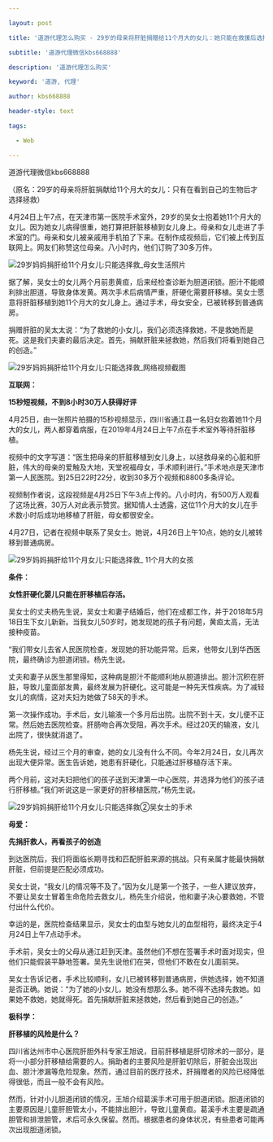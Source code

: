 ---
layout: post
title: '道游代理怎么购买 - 29岁的母亲将肝脏捐赠给11个月大的女儿：她只能在救援后选择看化妆品。'
subtitle: '道游代理微信kbs668888'
description: '道游代理怎么购买'
keyword: '道游, 代理'
author: kbs668888
header-style: text
tags:
  - Web
---
道游代理微信kbs668888

（原名：29岁的母亲将肝脏捐献给11个月大的女儿：只有在看到自己的生物后才选择拯救）

4月24日上午7点，在天津市第一医院手术室外，29岁的吴女士抱着她11个月大的女儿。因为她女儿病得很重，她打算把肝脏移植到女儿身上。母亲和女儿走进了手术室的门。母亲和女儿被亲戚用手机拍了下来。在制作成视频后，它们被上传到互联网上。网友们称赞这位母亲。八小时内，他们订购了30多万件。

![29岁妈妈捐肝给11个月女儿:只能选择救](http://dingyue.ws.126.net/gEqeOKRQQdeJAtlTJAvnEFbLsQjWSzqAXU=jNArTUENHR1556367935646compressflag.jpg)_母女生活照片

据了解，吴女士的女儿两个月前患黄疸，后来经检查诊断为胆道闭锁。胆汁不能顺利排出胆道，导致身体发黄。两次手术后病情严重，肝硬化需要肝移植。吴女士愿意将肝脏移植到她11个月大的女儿身上。通过手术，母女安全，已被转移到普通病房。

捐赠肝脏的吴太太说：“为了救她的小女儿，我们必须选择救她，不是救她而是死。这是我们夫妻的最后决定。首先，捐献肝脏来拯救她，然后我们将看到她自己的创造。”

![29岁妈妈捐肝给11个月女儿:只能选择救](http://dingyue.ws.126.net/w=KUkQmw7kc8mBVf7XT2GLLZzpebOGNR9txmelbN1NFEU1556367935647.jpg)_网络视频截图

 **互联网：**

 **15秒短视频，不到8小时30万人获得好评**

4月25日，由一张照片拍摄的15秒视频显示，四川省通江县一名妇女抱着她11个月大的女儿，两人都穿着病服，在2019年4月24日上午7点在手术室外等待肝脏移植。

视频中的文字写道：“医生把母亲的肝脏移植到女儿身上，以拯救母亲的心脏和肝脏，伟大的母亲的爱触及大地，天堂祝福母女，手术顺利进行。”手术地点是天津市第一人民医院。到25日22时22分，收到30多万个视频和8800多条评论。

视频制作者说，这段视频是4月25日下午3点上传的。八小时内，有500万人观看了这场比赛，30万人对此表示赞赏。据知情人士透露，这位11个月大的女儿在手术数小时后成功地移植了肝脏，母女都很安全。

4月27日，记者在视频中联系了吴女士。她说，4月26日上午10点，她的女儿被转移到普通病房。

![29岁妈妈捐肝给11个月女儿:只能选择救](http://dingyue.ws.126.net/QMfhPXbLi393AlealW9gumZO58LOBMqS3gH1q3kcF2Dak1556367935647.jpg)_
11个月大的女孩

 **条件：**

 **女性肝硬化婴儿只能在肝移植后存活。**

吴女士的丈夫杨先生说，吴女士和妻子结婚后，他们在成都工作，并于2018年5月18日生下女儿新新。当我女儿50岁时，她发现她的孩子有问题，黄疸太高，无法接种疫苗。

“我们带女儿去省人民医院检查，发现她的肝功能异常。后来，他带女儿到华西医院，最终确诊为胆道闭锁。杨先生说。

丈夫和妻子从医生那里得知，这种病是胆汁不能顺利地从胆道排出。胆汁沉积在肝脏，导致儿童面部发黄，最终发展为肝硬化。这可能是一种先天性疾病。为了减轻女儿的病情，这对夫妇为她做了58天的手术。

第一次操作成功。手术后，女儿输液一个多月后出院。出院不到十天，女儿便不正常。然后她去医院检查。肝肠吻合再次受阻，再次手术。经过20天的输液，女儿出院了，很快就消退了。

杨先生说，经过三个月的审查，她的女儿没有什么不同。今年2月24日，女儿再次出现大便异常。医生告诉她，她患有肝硬化，只能通过肝移植存活下来。

两个月前，这对夫妇把他们的孩子送到天津第一中心医院，并选择为他们的孩子进行肝移植。”我们听说这是一家更好的肝移植医院，”杨先生说。

![29岁妈妈捐肝给11个月女儿:只能选择救](http://dingyue.ws.126.net/fAgmRTVjEUpBqf94fV6muM09V46xn3Y9aXdylH2uocsRn1556367935651.jpg)②吴女士的手术

 **母爱：**

 **先捐肝救人，再看孩子的创造**

到达医院后，我们将面临长期寻找和匹配肝脏来源的挑战。只有亲属才能最快捐献肝脏，但前提是匹配必须成功。

吴女士说，“我女儿的情况等不及了。”因为女儿是第一个孩子，一些人建议放弃，不要让吴女士冒着生命危险去救女儿，杨先生介绍说，他和妻子决心要救她，不管付出什么代价。

幸运的是，医院检查结果显示，吴女士的血型与她女儿的血型相符，最终决定于4月24日上午7点动手术。

手术前，吴女士的父母从通江赶到天津。虽然他们不想在签署手术时面对现实，但他们只能假装平静地签署。吴先生说他们在哭，但他们不敢在女儿面前哭。

吴女士告诉记者，手术比较顺利，女儿已被转移到普通病房，供她选择，她不知道是否正确。她说：“为了她的小女儿，她没有想那么多。她不得不选择先救她。如果她不救她，她就得死。首先捐献肝脏来拯救她，然后看到她自己的创造。”

 **极科学：**

 **肝移植的风险是什么？**

四川省达州市中心医院肝胆外科专家王旭说，目前肝移植是肝切除术的一部分，是将一小部分肝移植给需要的人。捐助者的主要风险是肝脏切除后，肝脏会出现出血、胆汁渗漏等危险现象。然而，通过目前的医疗技术，肝捐赠者的风险已经降低得很低，而且一般不会有风险。

然而，针对小儿胆道闭锁的情况，王旭介绍葛溪手术可用于胆道闭锁。胆道闭锁的主要原因是儿童肝胆管太小，不能排出胆汁，导致儿童黄疸。葛溪手术主要是疏通胆管和排泄胆管，术后可永久保留。然而。根据患者的身体状况，有些患者可能再次出现胆道闭锁。

